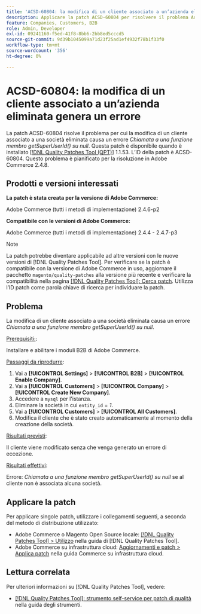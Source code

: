 ```yaml
---
title: 'ACSD-60804: la modifica di un cliente associato a un’azienda eliminata genera un errore'
description: Applicare la patch ACSD-60804 per risolvere il problema Adobe Commerce, se la modifica di un cliente associato a una società eliminata causa un errore *Chiamata a una funzione membro getSuperUserId() su null*.
feature: Companies, Customers, B2B
role: Admin, Developer
exl-id: 09241160-f5ed-41f8-8bb6-2bb8ed5cccd5
source-git-commit: 9d39b1045099a71d23f25ad1ef4932f78b1f33f0
workflow-type: tm+mt
source-wordcount: '356'
ht-degree: 0%

---
```


# ACSD-60804: la modifica di un cliente associato a un’azienda eliminata genera un errore

La patch ACSD-60804 risolve il problema per cui la modifica di un cliente associato a una società eliminata causa un errore *Chiamata a una funzione membro getSuperUserId() su null*. Questa patch è disponibile quando è installato [[!DNL Quality Patches Tool (QPT)]](/help/tools/quality-patches-tool/quality-patches-tool-to-self-serve-quality-patches.md) 1.1.53. L’ID della patch è ACSD-60804. Questo problema è pianificato per la risoluzione in Adobe Commerce 2.4.8.

## Prodotti e versioni interessati

**La patch è stata creata per la versione di Adobe Commerce:**

Adobe Commerce (tutti i metodi di implementazione) 2.4.6-p2

**Compatibile con le versioni di Adobe Commerce:**

Adobe Commerce (tutti i metodi di implementazione) 2.4.4 - 2.4.7-p3

>[!NOTE]
>
>La patch potrebbe diventare applicabile ad altre versioni con le nuove versioni di [!DNL Quality Patches Tool]. Per verificare se la patch è compatibile con la versione di Adobe Commerce in uso, aggiornare il pacchetto `magento/quality-patches` alla versione più recente e verificare la compatibilità nella pagina [[!DNL Quality Patches Tool]: Cerca patch](https://experienceleague.adobe.com/tools/commerce-quality-patches/index.html). Utilizza l’ID patch come parola chiave di ricerca per individuare la patch.

## Problema

La modifica di un cliente associato a una società eliminata causa un errore *Chiamata a una funzione membro getSuperUserId() su null*.

<u>Prerequisiti:</u>:

Installare e abilitare i moduli B2B di Adobe Commerce.

<u>Passaggi da riprodurre</u>:

1. Vai a **[!UICONTROL Settings]** > **[!UICONTROL B2B]** > **[!UICONTROL Enable Company]**.
1. Vai a **[!UICONTROL Customers]** > **[!UICONTROL Company]** > **[!UICONTROL Create New Company]**.
1. Accedere a `mysql` per l&#39;istanza.
1. Eliminare la società in cui `entity_id` = *1*.
1. Vai a **[!UICONTROL Customers]** > **[!UICONTROL All Customers]**.
1. Modifica il cliente che è stato creato automaticamente al momento della creazione della società.

<u>Risultati previsti</u>:

Il cliente viene modificato senza che venga generato un errore di eccezione.

<u>Risultati effettivi</u>:

Errore: *Chiamata a una funzione membro getSuperUserId() su null* se al cliente non è associata alcuna società.

## Applicare la patch

Per applicare singole patch, utilizzare i collegamenti seguenti, a seconda del metodo di distribuzione utilizzato:

* Adobe Commerce o Magento Open Source locale: [[!DNL Quality Patches Tool] > Utilizzo](/help/tools/quality-patches-tool/usage.md) nella guida di [!DNL Quality Patches Tool].
* Adobe Commerce su infrastruttura cloud: [Aggiornamenti e patch > Applica patch](https://experienceleague.adobe.com/docs/commerce-cloud-service/user-guide/develop/upgrade/apply-patches.html) nella guida Commerce su infrastruttura cloud.

## Lettura correlata

Per ulteriori informazioni su [!DNL Quality Patches Tool], vedere:

* [[!DNL Quality Patches Tool]: strumento self-service per patch di qualità](/help/tools/quality-patches-tool/quality-patches-tool-to-self-serve-quality-patches.md) nella guida degli strumenti.
